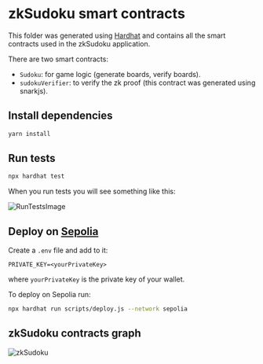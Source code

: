 # zkSudoku smart contracts

This folder was generated using [Hardhat](https://github.com/NomicFoundation/hardhat) and contains all the smart contracts used in the zkSudoku application.

There are two smart contracts:

- `Sudoku`: for game logic (generate boards, verify boards).
- `sudokuVerifier`: to verify the zk proof (this contract was generated using snarkjs).

## Install dependencies

```bash
yarn install
```

## Run tests

```bash
npx hardhat test
```

When you run tests you will see something like this:

![RunTestsImage](https://user-images.githubusercontent.com/52170174/172546375-432bb341-2d4a-4d8f-8ecb-eef7854f7486.png)

## Deploy on [Sepolia](https://sepolia.etherscan.io/)

Create a `.env` file and add to it:

```text
PRIVATE_KEY=<yourPrivateKey>
```

where `yourPrivateKey` is the private key of your wallet.

To deploy on Sepolia run:

```bash
npx hardhat run scripts/deploy.js --network sepolia
```

## zkSudoku contracts graph

![zkSudoku](https://user-images.githubusercontent.com/52170174/234149678-f5669809-3506-42df-b8df-90d72cd93cc3.svg)
